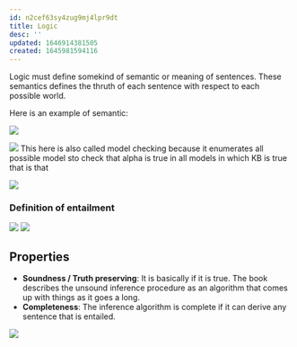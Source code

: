 ```yaml
---
id: n2cef63sy4zug9mj4lpr9dt
title: Logic
desc: ''
updated: 1646914381505
created: 1645981594116
---
```

Logic must define somekind of semantic or meaning of sentences. These semantics defines the thruth of each sentence with respect to each possible world. 

Here is an example of semantic:

![](/assets/images/2022-02-27-18-17-49.png)

![](/assets/images/2022-02-27-18-20-24.png)
This here is also called model checking because it enumerates all possible model sto check that alpha is true in all models in which KB is true that is that

![](/assets/images/2022-02-27-18-27-37.png)

### Definition of entailment
![](/assets/images/2022-02-27-18-23-08.png)
![](/assets/images/2022-02-27-18-23-22.png)
 
## Properties
- **Soundness / Truth preserving**:
    It is basically if it is true. The book describes the unsound inference procedure as an algorithm that comes up with things as it goes a long.
- **Completeness**:
    The inference algorithm is complete if it can derive any sentence that is entailed. 

![](/assets/images/2022-02-28-08-19-59.png)